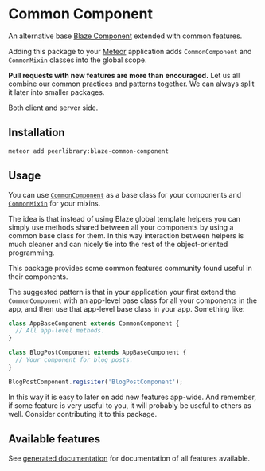 Common Component
================

An alternative base [Blaze Component](https://github.com/peerlibrary/meteor-blaze-components)
extended with common features.

Adding this package to your [Meteor](http://www.meteor.com/) application adds `CommonComponent` and
`CommonMixin` classes into the global scope.

**Pull requests with new features are more than encouraged.** Let us all combine our common practices and
patterns together. We can always split it later into smaller packages.

Both client and server side.

Installation
------------

```
meteor add peerlibrary:blaze-common-component
```

Usage
-----

You can use [`CommonComponent`](https://peerlibrary.github.io/meteor-blaze-common-component/class/CommonComponent.html)
as a base class for your components and
[`CommonMixin`](https://peerlibrary.github.io/meteor-blaze-common-component/class/CommonMixin.html) for your mixins.

The idea is that instead of using Blaze global template helpers you can simply use methods shared
between all your components by using a common base class for them. In this way interaction between
helpers is much cleaner and can nicely tie into the rest of the object-oriented programming.

This package provides some common features community found useful in their components.

The suggested pattern is that in your application your first extend the `CommonComponent` with an app-level
base class for all your components in the app, and then use that app-level base class in your app. Something
like:

```javascript
class AppBaseComponent extends CommonComponent {
  // All app-level methods.
}

class BlogPostComponent extends AppBaseComponent {
  // Your component for blog posts.
}

BlogPostComponent.regisiter('BlogPostComponent');
```

In this way it is easy to later on add new features app-wide. And remember, if some feature is very
useful to you, it will probably be useful to others as well. Consider contributing it to this package.

Available features
------------------

See [generated documentation](https://peerlibrary.github.io/meteor-blaze-common-component/) for documentation
of all features available.

